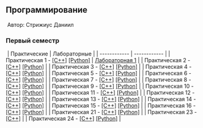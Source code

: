 ## Программирование
​
Автор: Стрижиус Даниил
​
### Первый семестр
​
| Практические | Лабораторные |
| ------------ | ------------ |
| Практическая 1 - [[C++]](./Practice/01/C++/Project2/) [[Python]](./Practice/01/Python/) | [Лабораторная 1](./Lab/01/ReadMe.md) |
| Практическая 2 - [[C++]](./Practice/02/C++/Project3/) [[Python]](./Practice/02/Python/) | 
| Практическая 3 - [[C++]](./Practice/03/C++/Project1/) [[Python]](./Practice/03/Python/) | 
| Практическая 4 - [[C++]](./Practice/04/C++/Project4/) [[Python]](./Practice/04/Python/) | 
| Практическая 5 - [[C++]](./Practice/05/C++/Project5/) [[Python]](./Practice/05/Python/) | 
| Практическая 6 - [[C++]](./Practice/06/C++/Project6/) [[Python]](./Practice/06/Python/) | 
| Практическая 7 - [[C++]](./Practice/07/C++/Project7/) [[Python]](./Practice/07/Python/) |
| Практическая 8 - [[C++]](./Practice/08/C++/Project8/) [[Python]](./Practice/08/Python/) | 
| Практическая 9 - [[C++]](./Practice/09/C++/Project9/) [[Python]](./Practice/09/Python/) | 
| Практическая 10 - [[C++]](./Practice/10/C++/Project10/) [[Python]](./Practice/10/Python/) |
| Практическая 11 - [[C++]](./Practice/11/C++/Project11/) [[Python]](./Practice/11/Python/) | 
| Практическая 12 - [[C++]](./Practice/12/C++/Project12/) [[Python]](./Practice/12/Python/) | 
| Практическая 13 - [[C++]](./Practice/13/C++/Project13/) [[Python]](./Practice/13/Python/) | 
| Практическая 14 - [[C++]](./Practice/14/C++/Project14/) [[Python]](./Practice/14/Python/) | 
| Практическая 15 - [[C++]](./Practice/15/C++/Project15/) [[Python]](./Practice/15/Python/) | 
| Практическая 16 - [[C++]](./Practice/16/C++/Project16/) [[Python]](./Practice/16/Python/) | 
| Практическая 21 - [[C++]](./Practice/21/C++/Project21/) [[Python]](./Practice/21/Python/) | 
| Практическая 23 - [[C++]](./Practice/23/C++/Project23/) | 
| Практическая 24 - [[C++]](./Practice/24/C++/Project24/) [[Python]](./Practice/24/Python/) | 
